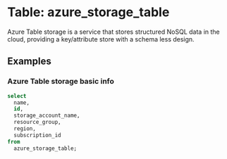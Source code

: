 # Table: azure_storage_table

Azure Table storage is a service that stores structured NoSQL data in the cloud, providing a key/attribute store with a schema less design.

## Examples

### Azure Table storage basic info

```sql
select
  name,
  id,
  storage_account_name,
  resource_group,
  region,
  subscription_id
from
  azure_storage_table;
```
